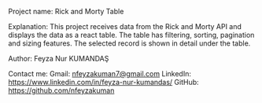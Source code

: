 Project name: Rick and Morty Table

Explanation: This project receives data from the Rick and Morty API and displays the data as a react table. The table has filtering, sorting, pagination and sizing features. The selected record is shown in detail under the table.

Author: Feyza Nur KUMANDAŞ

Contact me: 
Gmail: nfeyzakuman7@gmail.com 
LinkedIn: https://www.linkedin.com/in/feyza-nur-kumandas/ 
GitHub: https://github.com/nfeyzakuman 

